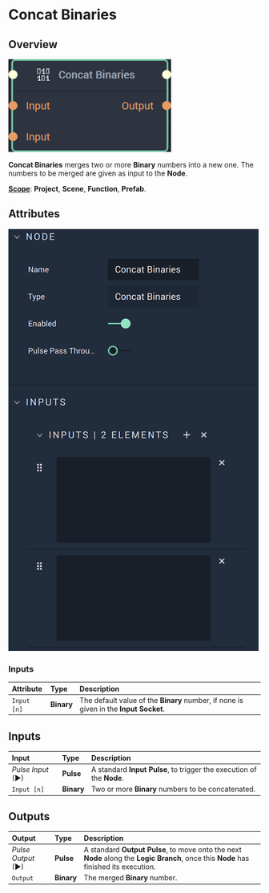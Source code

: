 # Concat Binaries

## Overview

![The Concat Binaries Node.](../../.gitbook/assets/concatbinariesnode20241.png)

**Concat Binaries** merges two or more **Binary** numbers into a new one. The numbers to be merged are given as input to the **Node**.

[**Scope**](../overview.md#scopes): **Project**, **Scene**, **Function**, **Prefab**.

## Attributes

![The Concat Binaries Node Attributes.](../../.gitbook/assets/concatbinariesattributes.png)

### Inputs

| Attribute | Type | Description |
| :--- | :--- | :--- |
| `Input [n]` | **Binary** | The default value of the **Binary** number, if none is given in the **Input Socket**. |

## Inputs

| Input | Type | Description |
| :--- | :--- | :--- |
| _Pulse Input_ \(►\) | **Pulse** | A standard **Input Pulse**, to trigger the execution of the **Node**. |
| `Input [n]` | **Binary** | Two or more **Binary** numbers to be concatenated. |

## Outputs

| Output | Type | Description |
| :--- | :--- | :--- |
| _Pulse Output_ \(►\) | **Pulse** | A standard **Output Pulse**, to move onto the next **Node** along the **Logic Branch**, once this **Node** has finished its execution. |
| `Output` | **Binary** | The merged **Binary** number. |

